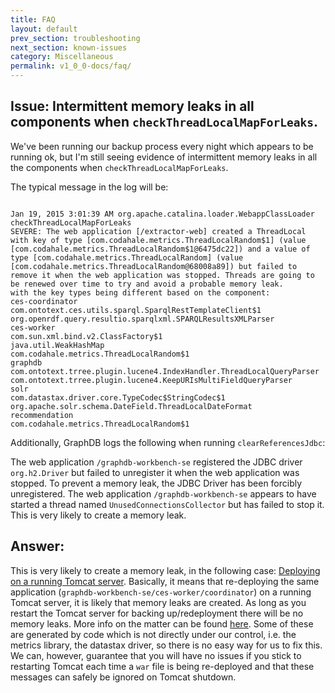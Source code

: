 ```yaml
---
title: FAQ
layout: default
prev_section: troubleshooting
next_section: known-issues
category: Miscellaneous
permalink: v1_0_0-docs/faq/
---
```


## Issue: Intermittent memory leaks in all components when `checkThreadLocalMapForLeaks`.

We've been running our backup process every night which appears to be running ok, but I'm still seeing evidence of intermittent memory leaks in all the components when `checkThreadLocalMapForLeaks`.

The typical message in the log will be:

<pre><code>
Jan 19, 2015 3:01:39 AM org.apache.catalina.loader.WebappClassLoader checkThreadLocalMapForLeaks
SEVERE: The web application [/extractor-web] created a ThreadLocal with key of type [com.codahale.metrics.ThreadLocalRandom$1] (value [com.codahale.metrics.ThreadLocalRandom$1@6475dc22]) and a value of type [com.codahale.metrics.ThreadLocalRandom] (value [com.codahale.metrics.ThreadLocalRandom@68008a89]) but failed to remove it when the web application was stopped. Threads are going to be renewed over time to try and avoid a probable memory leak.
with the key types being different based on the component:
ces-coordinator
com.ontotext.ces.utils.sparql.SparqlRestTemplateClient$1
org.openrdf.query.resultio.sparqlxml.SPARQLResultsXMLParser
ces-worker
com.sun.xml.bind.v2.ClassFactory$1
java.util.WeakHashMap
com.codahale.metrics.ThreadLocalRandom$1
graphdb
com.ontotext.trree.plugin.lucene4.IndexHandler.ThreadLocalQueryParser
com.ontotext.trree.plugin.lucene4.KeepURIsMultiFieldQueryParser
solr
com.datastax.driver.core.TypeCodec$StringCodec$1
org.apache.solr.schema.DateField.ThreadLocalDateFormat
recommendation
com.codahale.metrics.ThreadLocalRandom$1
</code></pre>

Additionally, GraphDB logs the following when running `clearReferencesJdbc`:

The web application `/graphdb-workbench-se` registered the JDBC driver `org.h2.Driver` but failed to unregister it when the web application was stopped. To prevent a memory leak, the JDBC Driver has been forcibly unregistered.
The web application `/graphdb-workbench-se` appears to have started a thread named `UnusedConnectionsCollector` but has failed to stop it. This is very likely to create a memory leak.

## Answer:

This is very likely to create a memory leak, in the following case:
[Deploying on a running Tomcat server](http://tomcat.apache.org/tomcat-7.0-doc/deployer-howto.html#Deploying_on_a_running_Tomcat_server).
Basically, it means that re-deploying the same application (`graphdb-workbench-se/ces-worker/coordinator`) on a running Tomcat server, it is likely that memory leaks are created. As long as you restart the Tomcat server for backing up/redeployment there will be no memory leaks.
More info on the matter can be found [here](http://wiki.apache.org/tomcat/MemoryLeakProtection).
Some of these are generated by code which is not directly under our control, i.e. the metrics library, the datastax driver, so there is no easy way for us to fix this. We can, however, guarantee that you will have no issues if you stick to restarting Tomcat each time a `war` file is being re-deployed and that these messages can safely be ignored on Tomcat shutdown.
